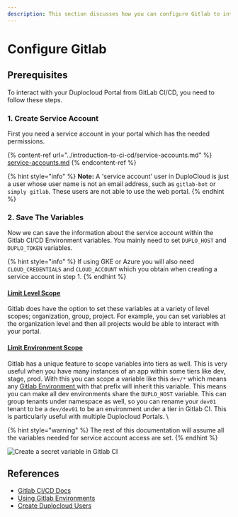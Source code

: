 ```yaml
---
description: This section discusses how you can configure Gitlab to integrate with Duplo
---
```


# Configure Gitlab

## Prerequisites

To interact with your Duplocloud Portal from GitLab CI/CD, you need to follow these steps.&#x20;

### 1. Create Service Account

First you need a service account in your portal which has the needed permissions.&#x20;

{% content-ref url="../introduction-to-ci-cd/service-accounts.md" %}
[service-accounts.md](../introduction-to-ci-cd/service-accounts.md)
{% endcontent-ref %}

{% hint style="info" %}
**Note:** A 'service account' user in DuploCloud is just a user whose user name is not an email address, such as `gitlab-bot` or `simply gitlab`. These users are not able to use the web portal.
{% endhint %}

### 2. Save The Variables

Now we can save the information about the service account within the Gitlab CI/CD Environment variables. You mainly need to set `DUPLO_HOST` and `DUPLO_TOKEN` variables.&#x20;

{% hint style="info" %}
If using GKE or Azure you will also need `CLOUD_CREDENTIALS` and `CLOUD_ACCOUNT` which you obtain when creating a service account in step 1.&#x20;
{% endhint %}

#### [Limit Level Scope ](https://docs.gitlab.com/ee/ci/variables/#for-a-project)

Gitlab does have the option to set these variables at a variety of level scopes; organization, group, project. For example, you can set variables at the organization level and then all projects would be able to interact with your portal.&#x20;

#### [Limit Environment Scope](https://docs.gitlab.com/ee/ci/environments/index.html#limit-the-environment-scope-of-a-cicd-variable)

Gitlab has a unique feature to scope variables into tiers as well. This is very useful when you have many instances of an app within some tiers like dev, stage, prod. With this you can scope a variable like this `dev/*` which means any [Gitlab Environment ](https://docs.gitlab.com/ee/ci/environments/)with that prefix will inherit this variable. This means you can make all dev environments share the `DUPLO_HOST` variable. This can group tenants under namespace as well, so you can rename your `dev01` tenant to be a `dev/dev01` to be an environment under a tier in Gitlab CI. This is particularly useful with multiple Duplocloud Portals.  \


{% hint style="warning" %}
The rest of this documentation will assume all the variables needed for service account access are set.&#x20;
{% endhint %}

![Create a secret variable in Gitlab CI](../../.gitbook/assets/gitlab-var.jpg)

## References

* [Gitlab CI/CD Docs](https://docs.gitlab.com/ee/topics/build\_your\_application.html)
* [Using Gitlab Environments](https://docs.gitlab.com/ee/ci/environments/)
* [Create Duplocloud Users](../../user-administration/access-control/add-edit-or-delete-a-user.md)
